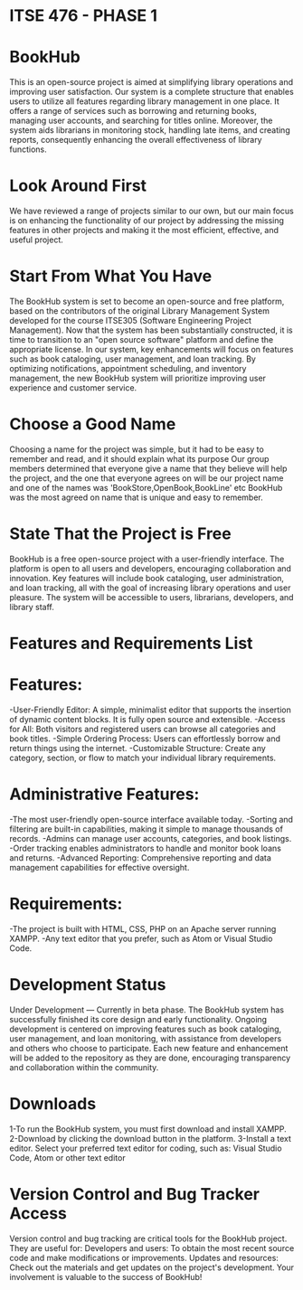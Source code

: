 # ITSE 476 - PHASE 1
# BookHub
This is an open-source project is aimed at simplifying library operations and improving user satisfaction. Our system is a complete structure that enables users to utilize all features regarding library management in one place. It offers a range of services such as borrowing and returning books, managing user accounts, and searching for titles online. Moreover, the system aids librarians in monitoring stock, handling late items, and creating reports, consequently enhancing the overall effectiveness of library functions.
# Look Around First
We have reviewed a range of projects similar to our own, but our main focus is on enhancing the functionality of our project by addressing the missing features in other projects and making it the most efficient, effective, and useful project.
# Start From What You Have
The BookHub system is set to become an open-source and free platform, based on the contributors of the original Library Management System developed for the course ITSE305 (Software Engineering Project Management). Now that the system has been substantially constructed, it is time to transition to an "open source software" platform and define the appropriate license. In our system, key enhancements will focus on features such as book cataloging, user management, and loan tracking. By optimizing notifications, appointment scheduling, and inventory management, the new BookHub system will prioritize improving user experience and customer service.
# Choose a Good Name
Choosing a name for the project was simple, but it had to be easy to remember and read, and it should explain what its purpose
Our group members determined that everyone give a name that they believe will help the project, and the one that everyone agrees on will be our project name and one of the names was 'BookStore,OpenBook,BookLine' etc 
BookHub was the most agreed on name that is unique and easy to remember.
# State That the Project is Free
BookHub is a free open-source project with a user-friendly interface. The platform is open to all users and developers, encouraging collaboration and innovation. Key features will include book cataloging, user administration, and loan tracking, all with the goal of increasing library operations and user pleasure. The system will be accessible to users, librarians, developers, and library staff.
# Features and Requirements List
# Features:
-User-Friendly Editor: A simple, minimalist editor that supports the insertion of dynamic content blocks. It is fully open source and extensible.
-Access for All: Both visitors and registered users can browse all categories and book titles.
-Simple Ordering Process: Users can effortlessly borrow and return things using the internet.
-Customizable Structure: Create any category, section, or flow to match your individual library requirements.
# Administrative Features:
-The most user-friendly open-source interface available today.
-Sorting and filtering are built-in capabilities, making it simple to manage thousands of records.
-Admins can manage user accounts, categories, and book listings.
-Order tracking enables administrators to handle and monitor book loans and returns.
-Advanced Reporting: Comprehensive reporting and data management capabilities for effective oversight.
# Requirements:
-The project is built with HTML, CSS, PHP on an Apache server running XAMPP.
-Any text editor that you prefer, such as Atom or Visual Studio Code.
# Development Status
Under Development — Currently in beta phase.
The BookHub system has successfully finished its core design and early functionality.
Ongoing development is centered on improving features such as book cataloging, user management, and loan monitoring, with assistance from developers and others who choose to participate.
Each new feature and enhancement will be added to the repository as they are done, encouraging transparency and collaboration within the community.
# Downloads
1-To run the BookHub system, you must first download and install XAMPP.
2-Download by clicking the download button in the platform.
3-Install a text editor.
Select your preferred text editor for coding, such as:
Visual Studio Code, Atom or other text editor
# Version Control and Bug Tracker Access
Version control and bug tracking are critical tools for the BookHub project. They are useful for:
Developers and users: To obtain the most recent source code and make modifications or improvements.
Updates and resources: Check out the materials and get updates on the project's development.
Your involvement is valuable to the success of BookHub!

